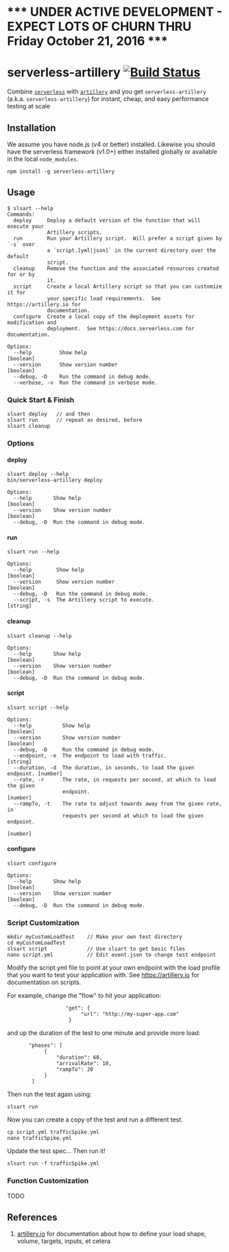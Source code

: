 # *** UNDER ACTIVE DEVELOPMENT - EXPECT LOTS OF CHURN THRU Friday October 21, 2016 ***

# serverless-artillery [![Build Status](https://travis-ci.org/Nordstrom/serverless-artillery.svg)](https://travis-ci.org/Nordstrom/serverless-artillery)
Combine [`serverless`](https://serverless.com) with [`artillery`](https://artillery.io) and you get `serverless-artillery` (a.k.a. `serverless-artillery`) for instant, cheap, and easy performance testing at scale

## Installation
We assume you have node.js (v4 or better) installed.  Likewise you should have the serverless framework (v1.0+) either installed globally or available in the local `node_modules`.

```
npm install -g serverless-artillery
```

## Usage

```
$ slsart --help
Commands:
  deploy     Deploy a default version of the function that will execute your
             Artillery scripts.
  run        Run your Artillery script.  Will prefer a script given by `-s` over
             a `script.[yml|json]` in the current directory over the default
             script.
  cleanup    Remove the function and the associated resources created for or by
             it.
  script     Create a local Artillery script so that you can customize it for
             your specific load requirements.  See https://artillery.io for
             documentation.
  configure  Create a local copy of the deployment assets for modification and
             deployment.  See https://docs.serverless.com for documentation.

Options:
  --help         Show help                                             [boolean]
  --version      Show version number                                   [boolean]
  --debug, -D    Run the command in debug mode.
  --verbose, -v  Run the command in verbose mode.
```

### Quick Start & Finish

```
slsart deploy   // and then
slsart run      // repeat as desired, before
slsart cleanup
```

### Options

#### deploy
```
slsart deploy --help
bin/serverless-artillery deploy

Options:
  --help       Show help                                               [boolean]
  --version    Show version number                                     [boolean]
  --debug, -D  Run the command in debug mode.
```

#### run
```
slsart run --help

Options:
  --help        Show help                                              [boolean]
  --version     Show version number                                    [boolean]
  --debug, -D   Run the command in debug mode.
  --script, -s  The Artillery script to execute.                        [string]
```

#### cleanup
```
slsart cleanup --help

Options:
  --help       Show help                                               [boolean]
  --version    Show version number                                     [boolean]
  --debug, -D  Run the command in debug mode.
```

#### script
```
slsart script --help

Options:
  --help          Show help                                            [boolean]
  --version       Show version number                                  [boolean]
  --debug, -D     Run the command in debug mode.
  --endpoint, -e  The endpoint to load with traffic.                    [string]
  --duration, -d  The duration, in seconds, to load the given endpoint. [number]
  --rate, -r      The rate, in requests per second, at which to load the given
                  endpoint.                                             [number]
  --rampTo, -t    The rate to adjust towards away from the given rate, in
                  requests per second at which to load the given endpoint.
                                                                        [number]
```

#### configure
```
slsart configure

Options:
  --help       Show help                                               [boolean]
  --version    Show version number                                     [boolean]
  --debug, -D  Run the command in debug mode.
```

### Script Customization

```
mkdir myCustomLoadTest    // Make your own test directory
cd myCustomLoadTest
slsart script             // Use slsart to get basic files
nano script.yml           // Edit event.json to change test endpoint
```

Modify the script.yml file to point at your own endpoint with the load profile that you want to test your application with.  See https://artillery.io for documentation on scripts.

For example, change the "flow" to hit your application:

```
                   "get": {
                        "url": "http://my-super-app.com"
                    }
```

and up the duration of the test to one minute and provide more load:

```
       "phases": [
            {
                "duration": 60,
                "arrivalRate": 10,
                "rampTo": 20
            }
        ]
```

Then run the test again using:

```
slsart run
```

Now you can create a copy of the test and run a different test.

```
cp script.yml trafficSpike.yml
nano trafficSpike.yml
```

Update the test spec...  Then run it!

```
slsart run -f trafficSpike.yml
```

### Function Customization

TODO

## References
1. [artillery.io](https://artillery.io) for documentation about how to define your load shape, volume, targets, inputs, et cetera
